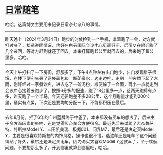 # [日常随笔](https://github.com/flyfish321/gitblog/issues/7)

哈哈，这篇博文主要用来记录日常杂七杂八的事情。

---

昨天晚上（2024年3月24日）跑步的时候捡到一个手机，拿着跑了一会，对方就打过来了，接通说明情况，约好在白云国际会议中心见面归还，后面又在附近跑了几个来回，等对方赶到就还了回去。本来打算跑15公里就回去的，后来跑了18公里多，哈哈。

---

今天上午打扫了一下房间，舒服多了，下午4点钟左右出门跑步，出门发现肚子很饿，在楼下便利店买了两袋面包和一瓶矿泉水，边走边吃，走到一半突然下起了大雨，刚好经过一家餐饮店，进去吃了一碗汤粉，顺便躲了一会雨，雨小一点就走到会议中心接着去跑步了，按照6分多的配速，跑了18公里多一点，这两天跑得有点多，昨天跑了一个半马，今天还要跑差不多28公里，这个月跑量才能到200公里，确实有点累，下次还是要均匀分配一下，不能都积压在最后。

---

去年8月份，摇了6年的广州蓝牌终于中签了，本来都没有买车的想法了，后来由于多方面因素的影响，还是觉得买台车会方便很多。最近先后去试驾了大众帕萨特、特斯拉Model Y、丰田凯美瑞、极氪001、问界M7，最后还是决定买Model Y，主要是很喜欢特斯拉的内饰风格，操作也很不错，选油车还是电车？这个问题纠结了好久，最后还是决定买电车，因为确实太喜欢Model Y这款车了，至于续航问题，不要想那么多了，开到哪里就算到哪里吧，哈哈。